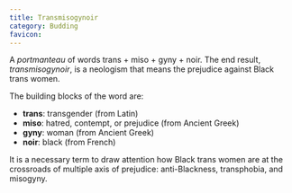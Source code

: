 ```yaml
---
title: Transmisogynoir
category: Budding
favicon: 
---
```


A *portmanteau* of words trans + miso + gyny + noir. The end result, *transmisogynoir*, is a neologism that means the prejudice against Black trans women.

The building blocks of the word are:
- **trans**: transgender (from Latin)
- **miso**: hatred, contempt, or prejudice (from Ancient Greek)
- **gyny**: woman (from Ancient Greek)
- **noir**: black (from French)

It is a necessary term to draw attention how Black trans women are at the crossroads of multiple axis of prejudice: anti-Blackness, transphobia, and misogyny.